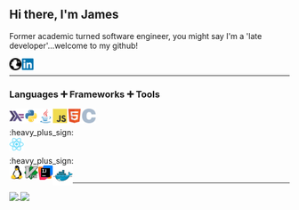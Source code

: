 ## Hi there, I'm James

Former academic turned software engineer, you might say I'm a 'late developer'...welcome to my github!

[<img align="left" alt="jgthomas.github.io" width="22px" src="https://raw.githubusercontent.com/iconic/open-iconic/master/svg/globe.svg" />][website]
[<img align="left" alt="jgthomas-code | LinkedIn" width="22px" src="https://raw.githubusercontent.com/devicons/devicon/master/icons/linkedin/linkedin-original.svg" />][linkedin]

<br />

---

### Languages :heavy_plus_sign: Frameworks :heavy_plus_sign: Tools

<img align="left" alt="Haskell" width="26px" src="https://raw.githubusercontent.com/devicons/devicon/master/icons/haskell/haskell-original.svg" />
<img align="left" alt="Python" width="26px" src="https://raw.githubusercontent.com/devicons/devicon/master/icons/python/python-original.svg" />
<img align="left" alt="Java" width="26px" src="https://github.com/devicons/devicon/blob/master/icons/java/java-original.svg" />
<img align="left" alt="JavaScript" width="26px" src="https://raw.githubusercontent.com/devicons/devicon/master/icons/javascript/javascript-original.svg" />
<img align="left" alt="HTML" width="26px" src="https://raw.githubusercontent.com/devicons/devicon/master/icons/html5/html5-original.svg" />
<img align="left" alt="C" width="26px" src="https://github.com/devicons/devicon/blob/master/icons/c/c-original.svg" />
<br />
<br />
:heavy_plus_sign:
<br />
<img align="left" alt="React" width="26px" src="https://raw.githubusercontent.com/devicons/devicon/master/icons/react/react-original.svg" />

<br />
<br />
:heavy_plus_sign:
<br />

<img align="left" alt="Linux" width="26px" src="https://raw.githubusercontent.com/devicons/devicon/master/icons/linux/linux-original.svg" />
<img align="left" alt="Vim" width="26px" src="https://raw.githubusercontent.com/devicons/devicon/master/icons/vim/vim-original.svg" />
<img align="left" alt="Intellij" width="26px" src="https://raw.githubusercontent.com/devicons/devicon/master/icons/intellij/intellij-original.svg" />
<img align="left" alt="Docker" width="36px" src="https://raw.githubusercontent.com/devicons/devicon/master/icons/docker/docker-original.svg" />

<br />

---

<a href="https://github.com/jgthomas/github-readme-stats">
  <img align="center" src="https://github-readme-stats.codestackr.vercel.app/api?username=jgthomas&show_icons=true&hide_border=true&count_private=true" />
</a>
<a href="https://github.com/jgthomas/github-readme-stats">
  <img align="center" src="https://github-readme-stats.vercel.app/api/top-langs/?username=jgthomas&layout=compact&langs_count=8&hide_border=true" />
</a>


[website]: https://jgthomas.github.io
[linkedin]: https://www.linkedin.com/in/jgthomas-code
